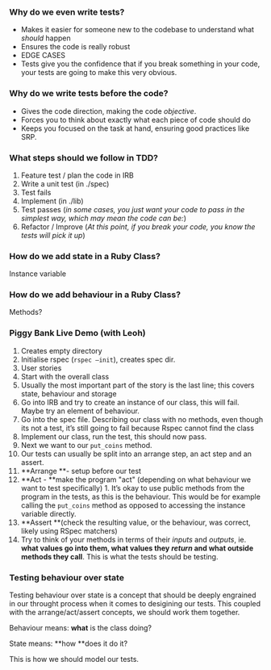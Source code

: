 ### Why do we even write tests?

* Makes it easier for someone new to the codebase to understand what *should* happen
* Ensures the code is really robust
* EDGE CASES
* Tests give you the confidence that if you break something in your code, your tests are going to make this very obvious.

### Why do we write tests before the code?

* Gives the code direction, making the code *objective*.
* Forces you to think about exactly what each piece of code should do
* Keeps you focused on the task at hand, ensuring good practices like SRP.

### What steps should we follow in TDD?

1. Feature test / plan the code in IRB
2. Write a unit test (in ./spec)
3. Test fails
4. Implement (in ./lib)
5. Test passes (*in some cases, you just want your code to pass in the simplest way, which may mean the code can be:*)
6. Refactor / Improve (*At this point, if you break your code, you know the tests will pick it up*)

### How do we add state in a Ruby Class?

Instance variable

### How do we add behaviour in a Ruby Class?

Methods?

### Piggy Bank Live Demo (with Leoh)

1. Creates empty directory
2. Initialise rspec (`rspec —init`), creates spec dir.
3. User stories
  1. Start with the overall class
  2. Usually the most important part of the story is the last line; this covers state, behaviour and storage
  3. Go into IRB and try to create an instance of our class, this will fail. Maybe try an element of behaviour.
  4. Go into the spec file. Describing our class with no methods, even though its not a test, it’s still going to fail because Rspec cannot find the class
  5. Implement our class, run the test, this should now pass.
  6. Next we want to our `​put_coins`​ method.
4. Our tests can usually be split into an arrange step, an act step and an assert.
  1. **Arrange **- setup before our test
  2. **Act - **make the program "act" (depending on what behaviour we want to test specifically)
    1. It’s okay to use public methods from the program in the tests, as this is the behaviour. This would be for example calling the `​put_coins`​ method as opposed to accessing the instance variable directly.
  3. **Assert **(check the resulting value, or the behaviour, was correct, likely using RSpec matchers)
  4. Try to think of your methods in terms of their *inputs* and *outputs*, ie. **what values go into them, what values they *return* and what outside methods they call**. This is what the tests should be testing.

### Testing behaviour over state

Testing behaviour over state is a concept that should be deeply engrained in our throught process when it comes to desigining our tests. This coupled with the arrange/act/assert concepts, we should work them together.

Behaviour means: **what** is the class doing? 

State means: **how **does it do it?

This is how we should model our tests.